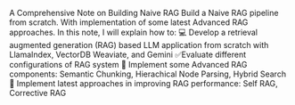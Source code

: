 A Comprehensive Note on Building Naive RAG
Build a Naive RAG pipeline from scratch. With implementation of some latest Advanced RAG approaches.
In this note, I will explain how to:
💻 Develop a retrieval augmented generation (RAG) based LLM application from scratch with LlamaIndex, VectorDB Weaviate, and Gemini
✅Evaluate different configurations of RAG system
🚀 Implement some Advanced RAG components: Semantic Chunking, Hierachical Node Parsing, Hybrid Search
🔀 Implement latest approaches in improving RAG performance: Self RAG, Corrective RAG
